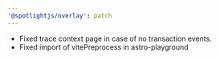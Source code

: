 ```yaml
---
'@spotlightjs/overlay': patch
---
```


- Fixed trace context page in case of no transaction events.
- Fixed import of vitePreprocess in astro-playground
